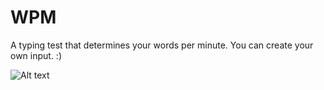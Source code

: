 WPM
===

A typing test that determines your words per minute. You can create your own input. :)

![Alt text](http://i307.photobucket.com/albums/nn284/xLitoRayRay/test_zpscec30719.png "WPM")
